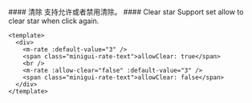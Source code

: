 <cn>
#### 清除
支持允许或者禁用清除。
</cn>

<us>
#### Clear star
Support set allow to clear star when click again.
</us>

```vue
<template>
  <div>
    <m-rate :default-value="3" />
    <span class="minigui-rate-text">allowClear: true</span>
    <br />
    <m-rate :allow-clear="false" :default-value="3" />
    <span class="minigui-rate-text">allowClear: false</span>
  </div>
</template>
```
